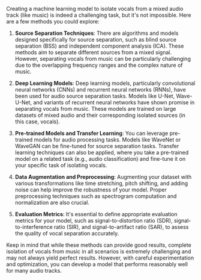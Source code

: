 Creating a machine learning model to isolate vocals from a mixed audio track (like music) is indeed a challenging task, but it's not impossible. Here are a few methods you could explore:

1. **Source Separation Techniques**: There are algorithms and models designed specifically for source separation, such as blind source separation (BSS) and independent component analysis (ICA). These methods aim to separate different sources from a mixed signal. However, separating vocals from music can be particularly challenging due to the overlapping frequency ranges and the complex nature of music.

2. **Deep Learning Models**: Deep learning models, particularly convolutional neural networks (CNNs) and recurrent neural networks (RNNs), have been used for audio source separation tasks. Models like U-Net, Wave-U-Net, and variants of recurrent neural networks have shown promise in separating vocals from music. These models are trained on large datasets of mixed audio and their corresponding isolated sources (in this case, vocals).

3. **Pre-trained Models and Transfer Learning**: You can leverage pre-trained models for audio processing tasks. Models like WaveNet or WaveGAN can be fine-tuned for source separation tasks. Transfer learning techniques can also be applied, where you take a pre-trained model on a related task (e.g., audio classification) and fine-tune it on your specific task of isolating vocals.

4. **Data Augmentation and Preprocessing**: Augmenting your dataset with various transformations like time stretching, pitch shifting, and adding noise can help improve the robustness of your model. Proper preprocessing techniques such as spectrogram computation and normalization are also crucial.

5. **Evaluation Metrics**: It's essential to define appropriate evaluation metrics for your model, such as signal-to-distortion ratio (SDR), signal-to-interference ratio (SIR), and signal-to-artifact ratio (SAR), to assess the quality of vocal separation accurately.

Keep in mind that while these methods can provide good results, complete isolation of vocals from music in all scenarios is extremely challenging and may not always yield perfect results. However, with careful experimentation and optimization, you can develop a model that performs reasonably well for many audio tracks.